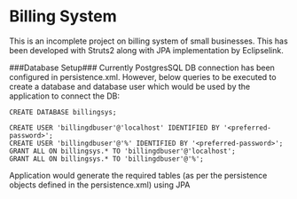 # Billing System
This is an incomplete project on billing system of small businesses. This has been developed with Struts2 along with JPA implementation by Eclipselink. 

###Database Setup###
Currently PostgresSQL DB connection has been configured in persistence.xml. However, below queries to be executed to create a database and database user which would be used by the application to connect the DB:

```
CREATE DATABASE billingsys;

CREATE USER 'billingdbuser'@'localhost' IDENTIFIED BY '<preferred-password>';
CREATE USER 'billingdbuser'@'%' IDENTIFIED BY '<preferred-password>';
GRANT ALL ON billingsys.* TO 'billingdbuser'@'localhost';
GRANT ALL ON billingsys.* TO 'billingdbuser'@'%';
```
Application would generate the required tables (as per the persistence objects defined in the persistence.xml) using JPA